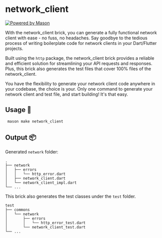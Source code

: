 # network_client

[![Powered by Mason](https://img.shields.io/endpoint?url=https%3A%2F%2Ftinyurl.com%2Fmason-badge)](https://github.com/felangel/mason)

With the network_client brick, you can generate a fully functional network client with ease - no fuss, no headaches.
Say goodbye to the tedious process of writing boilerplate code for network clients in your Dart/Flutter projects. 

Built using the `http` package, the network_client brick provides a reliable and efficient solution for streamlining your API requests and responses. 
Plus, this brick also generates the test files that cover 100% files of the network_client.

You have the flexibility to generate your network client code anywhere in your codebase, the choice is your.
Only one command to generate your network client and test file, and start building! It's that easy.

## Usage 🚀

```sh
 mason make network_client
```

## Output 📦

Generated `network` folder:

    .
    ├── network
    │   ├── errors
    │   │   └── http_error.dart
    │   ├── network_client.dart
    │   └── network_client_impl.dart
    └── ...

This brick also generates the test classes under the `test` folder.

    test
    ├── commons
    │   └── network
    │       ├── errors
    │       │   └── http_error_test.dart
    │       └── network_client_test.dart
    └── ...

[1]: https://github.com/felangel/mason
